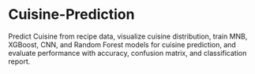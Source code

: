 # Cuisine-Prediction
Predict Cuisine from recipe data, visualize cuisine distribution, train MNB, XGBoost, CNN, and Random Forest models for cuisine prediction, and evaluate performance with accuracy, confusion matrix, and classification report.
